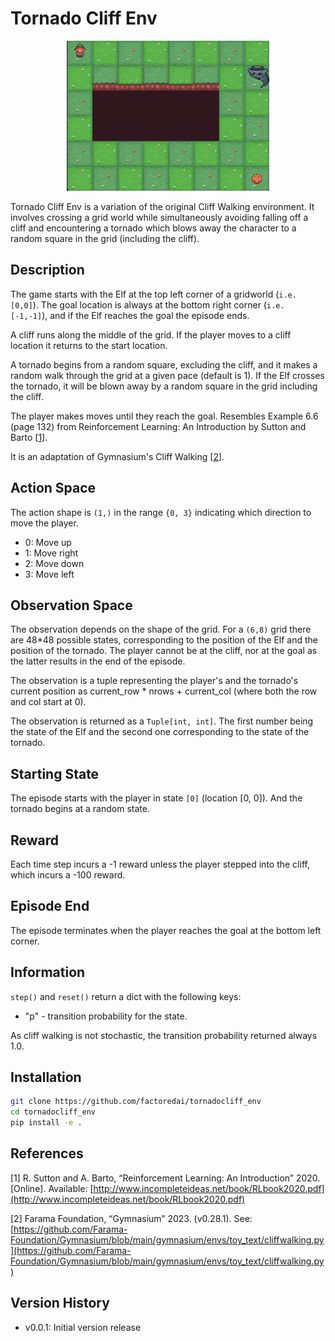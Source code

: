 # **Tornado Cliff Env**

<p align="center">
  <img src="src/tornadocliff_env/vid/example.gif" alt="TonadoCliffWalking Example" height="240"/>
</p>


Tornado Cliff Env is a variation of the original Cliff Walking environment.
It involves crossing a grid world while simultaneously avoiding falling off a cliff
and encountering a tornado which blows away the character to a random square in the
grid (including the cliff).

## Description

The game starts with the Elf at the top left corner of a gridworld (`i.e. [0,0]`).
The goal location is always at the bottom right corner
(`i.e. [-1,-1]`), and if the Elf reaches the goal the episode ends.

A cliff runs along the middle of the grid. If the player moves to a cliff location it
returns to the start location.

A tornado begins from a random square, excluding the cliff, and it makes a random walk through
the grid at a given pace (default is 1). If the Elf crosses the tornado, it will
be blown away by a random square in the grid including the cliff.

The player makes moves until they reach the goal.
Resembles Example 6.6 (page 132) from Reinforcement Learning: An Introduction
by Sutton and Barto [<a href="#cliffwalk_ref">1</a>].

It is an adaptation of Gymnasium's Cliff Walking [<a href="#gymnasium_ref">2</a>].

## Action Space

The action shape is `(1,)` in the range `{0, 3}` indicating
which direction to move the player.

- 0: Move up
- 1: Move right
- 2: Move down
- 3: Move left

## Observation Space

The observation depends on the shape of the grid. For a `(6,8)` grid there are 48*48 possible states, corresponding to the position of the Elf and the position of
the tornado. The player cannot be at the cliff, nor at the goal as the latter
results in the end of the episode.

The observation is a tuple representing the player's and the tornado's current
position as current_row * nrows + current_col (where both the row and col start at 0).

The observation is returned as a `Tuple[int, int]`. The first number being the state of the Elf and the second one corresponding to the state of the tornado.

## Starting State

The episode starts with the player in state `[0]` (location [0, 0]). And the tornado
begins at a random state.

## Reward

Each time step incurs a -1 reward unless the player stepped into the cliff,
which incurs a -100 reward.

## Episode End

The episode terminates when the player reaches the goal at the bottom left corner.

## Information

`step()` and `reset()` return a dict with the following keys:

- "p" - transition probability for the state.

As cliff walking is not stochastic, the transition probability returned always 1.0.

## Installation

```bash
git clone https://github.com/factoredai/tornadocliff_env
cd tornadocliff_env
pip install -e .
```

## References

<a id="cliffwalk_ref"></a>[1] R. Sutton and A. Barto, “Reinforcement Learning:
An Introduction” 2020. [Online].
Available: [http://www.incompleteideas.net/book/RLbook2020.pdf](http://www.incompleteideas.net/book/RLbook2020.pdf)

<a id="gymnasium_ref"></a>[2] Farama Foundation, “Gymnasium” 2023. (v0.28.1).
See: [https://github.com/Farama-Foundation/Gymnasium/blob/main/gymnasium/envs/toy_text/cliffwalking.py](https://github.com/Farama-Foundation/Gymnasium/blob/main/gymnasium/envs/toy_text/cliffwalking.py)

## Version History

- v0.0.1: Initial version release
